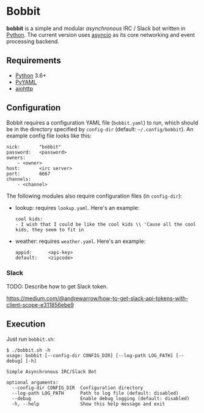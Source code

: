 # Bobbit

**bobbit** is a simple and modular *asynchronous* IRC / Slack bot written in
[Python].  The current version uses [asyncio] as its core networking and event
processing backend.

## Requirements

- [Python]  3.6+
- [PyYAML]
- [aiohttp]

## Configuration

Bobbit requires a configuration YAML file (`bobbit.yaml`) to run, which should
be in the directory specified by `config-dir` (default: `~/.config/bobbit`). An
example config file looks like this:

```
nick:       "bobbit"
password:   <password>
owners:      
    - <owner>
host:       <irc server>
port:       6667
channels:
    - <channel>
```

The following modules also require configuration files (in `config-dir`):

- lookup: requires `lookup.yaml`. Here's an example:
  
  ```
  cool kids:
  - I wish that I could be like the cool kids \\ 'Cause all the cool kids, they seem to fit in
  ```
  
- weather: requires `weather.yaml`. Here's an example:
  
  ```
  appid:      <api-key>
  default:    <zipcode>
  ```
  
### Slack

TODO: Describe how to get Slack token.

https://medium.com/@andrewarrow/how-to-get-slack-api-tokens-with-client-scope-e311856ebe9

## Execution

Just run `bobbit.sh`:

```
$ ./bobbit.sh -h 
usage: bobbit [--config-dir CONFIG_DIR] [--log-path LOG_PATH] [--debug] [-h]

Simple Asynchronous IRC/Slack Bot

optional arguments:
  --config-dir CONFIG_DIR  Configuration directory
  --log-path LOG_PATH      Path to log file (default: disabled)
  --debug                  Enable debug logging (default: disabled)
  -h, --help               Show this help message and exit
```

[Python]:   https://python.org
[PyYAML]:   http://pyyaml.org/
[aiohttp]:  https://docs.aiohttp.org/en/stable/
[asyncio]:  https://docs.python.org/3/library/asyncio.html
